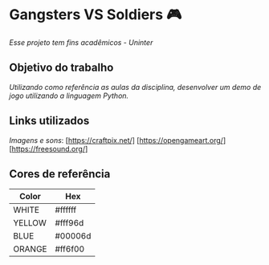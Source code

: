 
# Gangsters VS Soldiers 🎮
*Esse projeto tem fins acadêmicos - Uninter*



## Objetivo do trabalho
*Utilizando como referência as aulas da disciplina, desenvolver um
demo de jogo utilizando a linguagem Python.*

## Links utilizados
*Imagens e sons*:
[https://craftpix.net/] [https://opengameart.org/] [https://freesound.org/]




## Cores de referência

| Color             | Hex                                                                |
| ----------------- | ------------------------------------------------------------------ |
| WHITE | #ffffff |
| YELLOW | #fff96d |
| BLUE | #00006d |
| ORANGE | #ff6f00 |





